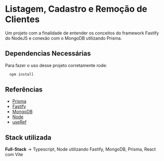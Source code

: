 
# Listagem, Cadastro e Remoção de Clientes 


Um projeto com a finalidade de entender os conceitos do framework Fastify do NodeJS e conexão com o MongoDB utilizando Prisma. 


## Dependencias Necessárias

Para fazer o uso desse projeto corretamente rode:

```bash
  npm install 
```



## Referências

 - [Prisma](https://www.prisma.io/docs/concepts/database-connectors/mongodb)
 - [Fastify](https://fastify.dev/)
 - [MongoDB](https://www.mongodb.com/)
 - [Node](https://nodejs.org/en)
 - [useRef](https://react.dev/reference/react/useRef)


## Stack utilizada

**Full-Stack** -> Typescript, Node utilizando Fastify, MongoDB, Prisma, React com Vite


